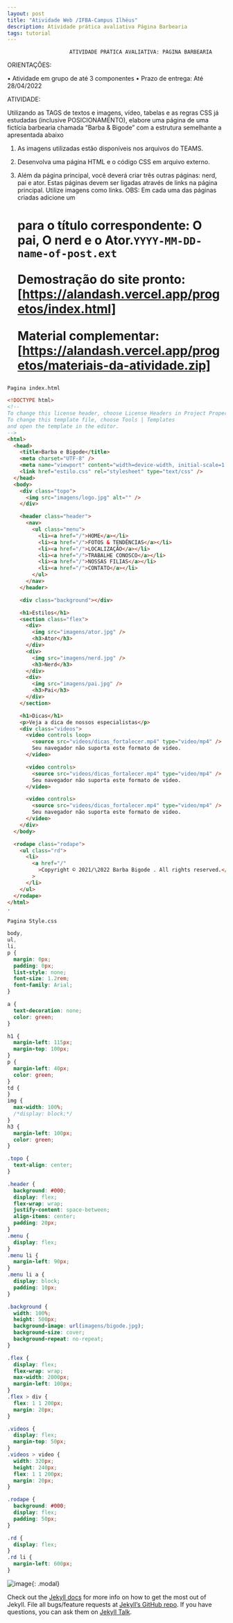 ```yaml
---
layout: post
title: "Atividade Web /IFBA-Campus Ilhéus"
description: Atividade prática avaliativa Página Barbearia
tags: tutorial
---
```


                        ATIVIDADE PRÁTICA AVALIATIVA: PÁGINA BARBEARIA

ORIENTAÇÕES:

• Atividade em grupo de até 3 componentes
• Prazo de entrega: Até 28/04/2022

ATIVIDADE:

Utilizando as TAGS de textos e imagens, vídeo, tabelas e as regras CSS já estudadas (inclusive
POSICIONAMENTO), elabore uma página de uma fictícia barbearia chamada “Barba & Bigode” com a
estrutura semelhante a apresentada abaixo

1. As imagens utilizadas estão disponíveis nos arquivos do TEAMS.
2. Desenvolva uma página HTML e o código CSS em arquivo externo.
3. Além da página principal, você deverá criar três outras páginas: nerd, pai e ator. Estas páginas
   devem ser ligadas através de links na página principal. Utilize imagens como links. OBS: Em cada
   uma das páginas criadas adicione um <h1> para o título correspondente: O pai, O nerd e o Ator.`YYYY-MM-DD-name-of-post.ext`

   Demostração do site pronto: [https://alandash.vercel.app/progetos/index.html]

   Material complementar: [https://alandash.vercel.app/progetos/materiais-da-atividade.zip]

`Pagina index.html`

```html
<!DOCTYPE html>
<!--
To change this license header, choose License Headers in Project Properties.
To change this template file, choose Tools | Templates
and open the template in the editor.
-->
<html>
  <head>
    <title>Barba e Bigode</title>
    <meta charset="UTF-8" />
    <meta name="viewport" content="width=device-width, initial-scale=1.0" />
    <link href="estilo.css" rel="stylesheet" type="text/css" />
  </head>
  <body>
    <div class="topo">
      <img src="imagens/logo.jpg" alt="" />
    </div>

    <header class="header">
      <nav>
        <ul class="menu">
          <li><a href="/">HOME</a></li>
          <li><a href="/">FOTOS & TENDÊNCIAS</a></li>
          <li><a href="/">LOCALIZAÇÃO</a></li>
          <li><a href="/">TRABALHE CONOSCO</a></li>
          <li><a href="/">NOSSAS FILIAS</a></li>
          <li><a href="/">CONTATO</a></li>
        </ul>
      </nav>
    </header>

    <div class="background"></div>

    <h1>Estilos</h1>
    <section class="flex">
      <div>
        <img src="imagens/ator.jpg" />
        <h3>Ator</h3>
      </div>
      <div>
        <img src="imagens/nerd.jpg" />
        <h3>Nerd</h3>
      </div>
      <div>
        <img src="imagens/pai.jpg" />
        <h3>Pai</h3>
      </div>
    </section>

    <h1>Dicas</h1>
    <p>Veja a dica de nossos especialistas</p>
    <div class="videos">
      <video controls loop>
        <source src="videos/dicas_fortalecer.mp4" type="video/mp4" />
        Seu navegador não suporta este formato de vídeo.
      </video>

      <video controls>
        <source src="videos/dicas_fortalecer.mp4" type="video/mp4" />
        Seu navegador não suporta este formato de vídeo.
      </video>

      <video controls>
        <source src="videos/dicas_fortalecer.mp4" type="video/mp4" />
        Seu navegador não suporta este formato de vídeo.
      </video>
    </div>
  </body>

  <rodape class="rodape">
    <ul class="rd">
      <li>
        <a href="/"
          >Copyright © 2021/\2022 Barba Bigode . All rights reserved.</a
        >
      </li>
    </ul>
  </rodape>
</html>
.
```

`Pagina Style.css`

```css
body,
ul,
li,
p {
  margin: 0px;
  padding: 0px;
  list-style: none;
  font-size: 1.2rem;
  font-family: Arial;
}

a {
  text-decoration: none;
  color: green;
}

h1 {
  margin-left: 115px;
  margin-top: 100px;
}
p {
  margin-left: 40px;
  color: green;
}
td {
}
img {
  max-width: 100%;
  /*display: block;*/
}
h3 {
  margin-left: 100px;
  color: green;
}

.topo {
  text-align: center;
}

.header {
  background: #000;
  display: flex;
  flex-wrap: wrap;
  justify-content: space-between;
  align-items: center;
  padding: 20px;
}
.menu {
  display: flex;
}
.menu li {
  margin-left: 90px;
}
.menu li a {
  display: block;
  padding: 10px;
}

.background {
  width: 100%;
  height: 500px;
  background-image: url(imagens/bigode.jpg);
  background-size: cover;
  background-repeat: no-repeat;
}

.flex {
  display: flex;
  flex-wrap: wrap;
  max-width: 2000px;
  margin-left: 100px;
}
.flex > div {
  flex: 1 1 200px;
  margin: 20px;
}

.videos {
  display: flex;
  margin-top: 50px;
}
.videos > video {
  width: 320px;
  height: 240px;
  flex: 1 1 200px;
  margin: 20px;
}

.rodape {
  background: #000;
  display: flex;
  padding: 50px;
}

.rd {
  display: flex;
}
.rd li {
  margin-left: 600px;
}
```

![image](https://alandash.vercel.app/img/bigode.jpeg){: .modal}

Check out the [Jekyll docs][jekyll-docs] for more info on how to get the most out of Jekyll. File all bugs/feature requests at [Jekyll’s GitHub repo][jekyll-gh]. If you have questions, you can ask them on [Jekyll Talk][jekyll-talk].

[jekyll-docs]: https://jekyllrb.com/docs/home
[jekyll-gh]: https://github.com/jekyll/jekyll
[jekyll-talk]: https://talk.jekyllrb.com/
[demostração do site pronto]: https://alandash.vercel.app/progetos/index.html
[material complementar]: https://alandash.vercel.app/progetos/materiais-da-atividade.zip
